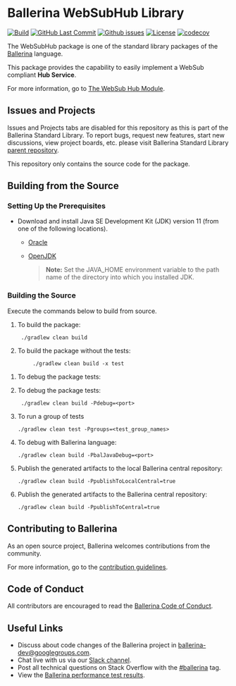 Ballerina WebSubHub Library
===================

  [![Build](https://github.com/ballerina-platform/module-ballerina-websubhub/actions/workflows/build-timestamped-master.yml/badge.svg)](https://github.com/ballerina-platform/module-ballerina-websubhub/actions/workflows/build-timestamped-master.yml)
  [![GitHub Last Commit](https://img.shields.io/github/last-commit/ballerina-platform/module-ballerina-websubhub.svg)](https://github.com/ballerina-platform/module-ballerina-websubhub/commits/main)
  [![Github issues](https://img.shields.io/github/issues/ballerina-platform/ballerina-standard-library/module/websubhub.svg?label=Open%20Issues)](https://github.com/ballerina-platform/ballerina-standard-library/labels/module%2Fwebsubhub)
  [![License](https://img.shields.io/badge/License-Apache%202.0-blue.svg)](https://opensource.org/licenses/Apache-2.0)
  [![codecov](https://codecov.io/gh/ballerina-platform/module-ballerina-websubhub/branch/main/graph/badge.svg)](https://codecov.io/gh/ballerina-platform/module-ballerina-websubhub) 

The WebSubHub package is one of the standard library packages of the <a target="_blank" href="https://ballerina.io/">Ballerina</a> language.

This package provides the capability to easily implement a WebSub compliant **Hub Service**.

 For more information, go to [The WebSub Hub Module](https://ballerina.io/learn/api-docs/ballerina/websubhub/index.html).
 
## Issues and Projects

Issues and Projects tabs are disabled for this repository as this is part of the Ballerina Standard Library. To report bugs, request new features, start new discussions, view project boards, etc. please visit Ballerina Standard Library [parent repository](https://github.com/ballerina-platform/ballerina-standard-library).

This repository only contains the source code for the package.

## Building from the Source

### Setting Up the Prerequisites

* Download and install Java SE Development Kit (JDK) version 11 (from one of the following locations).

   * [Oracle](https://www.oracle.com/java/technologies/javase-jdk11-downloads.html)
   
   * [OpenJDK](https://adoptopenjdk.net/)
   
        > **Note:** Set the JAVA_HOME environment variable to the path name of the directory into which you installed JDK.
     
### Building the Source

Execute the commands below to build from source.

1. To build the package:
        
        ./gradlew clean build

2. To build the package without the tests:
```
        ./gradlew clean build -x test
```

1. To debug the package tests:
3. To debug the package tests:

        ./gradlew clean build -Pdebug=<port>

4. To run a group of tests
    ```
    ./gradlew clean test -Pgroups=<test_group_names>
    ```

5. To debug with Ballerina language:
    ```
    ./gradlew clean build -PbalJavaDebug=<port>
    ```

6. Publish the generated artifacts to the local Ballerina central repository:
    ```
    ./gradlew clean build -PpublishToLocalCentral=true
    ```

7. Publish the generated artifacts to the Ballerina central repository:
    ```
    ./gradlew clean build -PpublishToCentral=true
    ```

## Contributing to Ballerina

As an open source project, Ballerina welcomes contributions from the community.

For more information, go to the [contribution guidelines](https://github.com/ballerina-platform/ballerina-lang/blob/master/CONTRIBUTING.md).

## Code of Conduct

All contributors are encouraged to read the [Ballerina Code of Conduct](https://ballerina.io/code-of-conduct).

## Useful Links

* Discuss about code changes of the Ballerina project in [ballerina-dev@googlegroups.com](mailto:ballerina-dev@googlegroups.com).
* Chat live with us via our [Slack channel](https://ballerina.io/community/slack/).
* Post all technical questions on Stack Overflow with the [#ballerina](https://stackoverflow.com/questions/tagged/ballerina) tag.
* View the [Ballerina performance test results](performance/benchmarks/summary.md).
